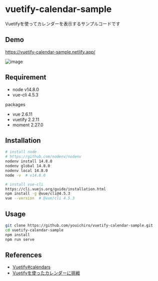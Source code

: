 # vuetify-calendar-sample
Vuetifyを使ってカレンダーを表示するサンプルコードです

## Demo
https://vuetify-calendar-sample.netlify.app/

![image](https://user-images.githubusercontent.com/20487308/90312610-cd17a000-df40-11ea-8027-4a8aa23fcc42.png)

## Requirement

- node v14.8.0
- vue-cli 4.5.3

packages

- vue 2.6.11
- vuetify 2.2.11
- moment 2.27.0

## Installation

```bash
# install node
# https://github.com/nodenv/nodenv
nodenv install 14.8.0
nodenv global 14.8.0
nodenv local 14.8.0
node -v  # v14.8.0

# install vue-cli
https://cli.vuejs.org/guide/installation.html
npm install -g @vue/cli@4.5.3
vue --version  # @vue/cli 4.5.3
```

## Usage

```bash
git clone https://github.com/youichiro/vuetify-calendar-sample.git
cd vuetify-calendar-sample
npm install
npm run serve
```

## References

- [Vuetify#calendars](https://vuetifyjs.com/en/components/calendars/#calendars)
- [Vuetifyを使ったカレンダーに挑戦](https://qiita.com/marumaruchan/items/6c7dd5afb760fdd3a2ca)
